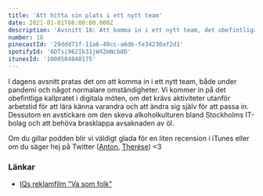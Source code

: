 ```yaml
---
title: 'Att hitta sin plats i ett nytt team'
date: 2021-01-01T06:00:00.000Z
description: 'Avsnitt 18: Att komma in i ett nytt team, det obefintliga kallpratat i digitala möten, alkoholkultur och öl-brasklappar.'
number: 18
pinecastId: '29ddd71f-11a6-40cc-a6db-fe34230af2d1'
spotifyId: '6DTsi962Ik31jWXZmNcb8D'
itunesId: '1000504040175'
---
```


I dagens avsnitt pratas det om att komma in i ett nytt team, både under pandemi och något normalare omständigheter. Vi kommer in på det obefintliga kallpratet i digitala möten, om det krävs aktiviteter utanför arbetstid för att lära känna varandra och att ändra sig själv för att passa in.
Dessutom en avstickare om den skeva alkoholkulturen bland Stockholms IT-bolag och att behöva brasklappa avsaknaden av öl.

Om du gillar podden blir vi väldigt glada för en liten recension i iTunes eller om du säger hej på Twitter ([Anton](https://twitter.com/Awnton), [Therése](https://twitter.com/tkomstadius)) <3

### Länkar

- [IQs reklamfilm "Va som folk"](https://www.youtube.com/watch?v=JQI8qMSc7U)
